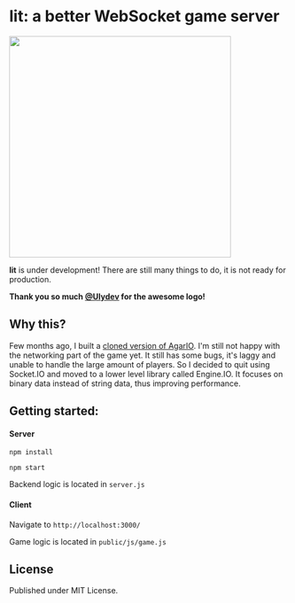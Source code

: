 # lit: a better WebSocket game server

<img src="http://img15.hostingpics.net/pics/113515lit.png" width="400">

**lit** is under development! There are still many things to do, it is not ready for production.

**Thank you so much [@Ulydev](https://github.com/ulydev) for the awesome logo!**

## Why this?
Few months ago, I built a [cloned version of AgarIO](https://github.com/huytd/agar.io-clone). I'm still not happy with the networking part of the game yet. It still has some bugs, it's laggy and unable to handle the large amount of players. So I decided to quit using Socket.IO and moved to a lower level library called Engine.IO. It focuses on binary data  instead of string data, thus improving performance.

## Getting started:

#### Server

```
npm install
```
```
npm start
```

Backend logic is located in ```server.js```

#### Client

Navigate to ```http://localhost:3000/```

Game logic is located in ```public/js/game.js```

## License
Published under MIT License.
